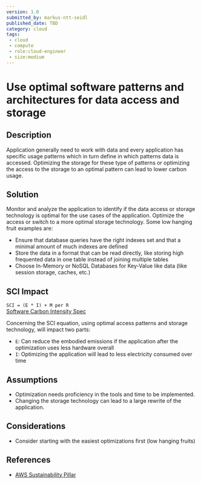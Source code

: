 ```yaml
---
version: 1.0
submitted_by: markus-ntt-seidl
published_date: TBD
category: cloud
tags: 
 - cloud
 - compute
 - role:cloud-engineer
 - size:medium
---
```


# Use optimal software patterns and architectures for data access and storage

## Description

Application generally need to work with data and every application has specific usage patterns which in turn define in which patterns data is accessed. Optimizing the storage for these type of patterns or optimizing the access to the storage to an optimal pattern can lead to lower carbon usage.


## Solution

Monitor and analyze the application to identify if the data access or storage technology is optimal for the use cases of the application. Optimize the access or switch to a more optimal storage technology.
Some low hanging fruit examples are:
* Ensure that database queries have the right indexes set and that a minimal amount of much indexes are defined
* Store the data in a format that can be read directly, like storing high frequented data in one table instead of joining multiple tables
* Choose In-Memory or NoSQL Databases for Key-Value like data (like session storage, caches, etc.)

## SCI Impact

`SCI = (E * I) + M per R`  
[Software Carbon Intensity Spec](https://grnsft.org/sci)

Concerning the SCI equation, using optimal access patterns and storage technology, will impact two parts:

- `E`: Can reduce the embodied emissions if the application after the optimization uses less hardware overall
- `I`: Optimizing the application will lead to less electricity consumed over time

## Assumptions

- Optimization needs proficiency in the tools and time to be implemented.
- Changing the storage technology can lead to a large rewrite of the application.

## Considerations

- Consider starting with the easiest optimizations first (low hanging fruits)

## References

- [AWS Sustainability Pillar](https://docs.aws.amazon.com/wellarchitected/latest/sustainability-pillar/sus_sus_software_a6.html)
